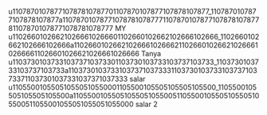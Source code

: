 u110787010787710787810787701107870107877107878107877_1107870107877107878107877a110787010787710787810787771107870107877107878107877811078701078771078781078777 MY
u110266010266210266610266601102660102662102666102666_1102660102662102666102666a110266010266210266610266621102660102662102666102666611026601026621026661026666 Tanya
u110373010373310373710373301103730103733103737103733_1103730103733103737103733a110373010373310373710373331103730103733103737103733711037301037331037371037333 salar
u110550010550510550510550001105500105505105505105500_1105500105505105505105500a110550010550510550510550051105500105505105505105500511055001055051055051055000 salar 2
